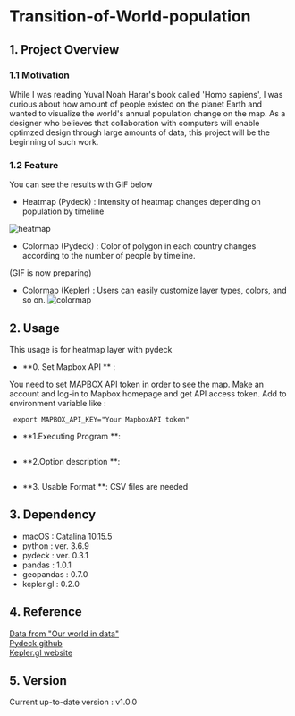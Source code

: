 # Transition-of-World-population

## 1. Project Overview 

### 1.1 Motivation
While I was reading Yuval Noah Harar's book called 'Homo sapiens', I was curious about how amount of people existed on the planet Earth and wanted to visualize the world's annual population change on the map. As a designer who believes that collaboration with computers will enable optimzed  design through large amounts of data, this project will be the beginning of such work.


### 1.2 Feature

You can see the results with GIF below 

- Heatmap (Pydeck) : Intensity of heatmap changes depending on population by timeline

![heatmap](https://user-images.githubusercontent.com/64841056/85198195-a3b40c80-b321-11ea-9ee6-dd67a64e4ae8.gif)

- Colormap (Pydeck) : Color of polygon in each country changes according to the number of people by timeline. 

(GIF is now preparing)

- Colormap (Kepler) : Users can easily customize layer types, colors, and so on. 
![colormap](https://user-images.githubusercontent.com/64841056/85198227-e0800380-b321-11ea-90af-6e2e69ddc379.gif)




## 2. Usage 

This usage is for heatmap layer with pydeck


- **0. Set Mapbox API ** : 

You need to set MAPBOX API token in order to see the map. 
Make an account and log-in to Mapbox homepage and get API access token.
Add to environment variable like :

```
 export MAPBOX_API_KEY="Your MapboxAPI token"
```


- **1.Executing Program **:

```

```



- **2.Option description **:
```

```



- **3. Usable Format **:
CSV files are needed 

## 3. Dependency 
- macOS : Catalina 10.15.5
- python : ver. 3.6.9
- pydeck : ver. 0.3.1
- pandas : 1.0.1
- geopandas : 0.7.0
- kepler.gl : 0.2.0


## 4. Reference 

[Data from "Our world in data"](https://ourworldindata.org/)  
[Pydeck github](https://github.com/visgl/deck.gl/tree/master/bindings/pydeck])  
[Kepler.gl website](https://kepler.gl/)


## 5. Version 
Current up-to-date version : v1.0.0
